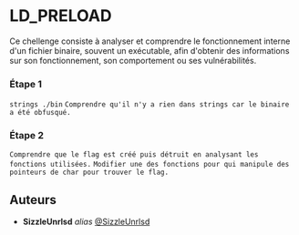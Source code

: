 # LD_PRELOAD

Ce chellenge consiste à analyser et comprendre le fonctionnement interne d'un fichier binaire, souvent un exécutable, afin d'obtenir des informations sur son fonctionnement, son comportement ou ses vulnérabilités.

### Étape 1

``strings ./bin``
``Comprendre qu'il n'y a rien dans strings car le binaire a été obfusqué.``

### Étape 2

``Comprendre que le flag est créé puis détruit en analysant les fonctions utilisées.``
``Modifier une des fonctions pour qui manipule des pointeurs de char pour trouver le flag.``

## Auteurs
* **SizzleUnrlsd** _alias_ [@SizzleUnrlsd](https://github.com/SizzleUnrlsd)
